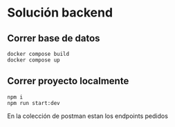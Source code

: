 # Solución backend

## Correr base de datos

```
docker compose build
docker compose up
```

## Correr proyecto localmente

```
npm i
npm run start:dev
```

En la colección de postman estan los endpoints pedidos
